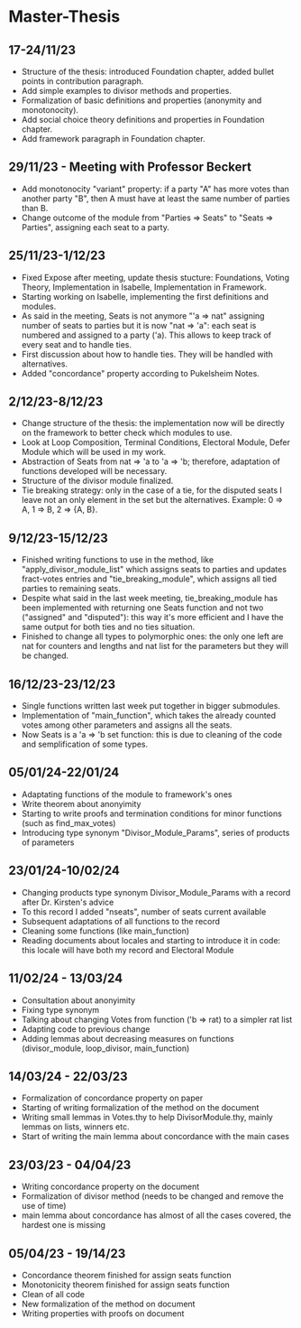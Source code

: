 # Master-Thesis

## 17-24/11/23
- Structure of the thesis: introduced Foundation chapter, added bullet points in contribution paragraph.
- Add simple examples to divisor methods and properties.
- Formalization of basic definitions and properties (anonymity and monotonocity).
- Add social choice theory definitions and properties in Foundation chapter.
- Add framework paragraph in Foundation chapter. 

## 29/11/23 - Meeting with Professor Beckert 
- Add monotonocity "variant" property: if a party "A" has more votes than another party "B", then A must have at least the same number of parties than B.
- Change outcome of the module from "Parties => Seats" to "Seats => Parties", assigning each seat to a party.

## 25/11/23-1/12/23
- Fixed Expose after meeting, update thesis stucture: Foundations, Voting Theory, Implementation in Isabelle, Implementation in Framework. 
- Starting working on Isabelle, implementing the first definitions and modules.
- As said in the meeting, Seats is not anymore "'a => nat" assigning number of seats to parties but it is now "nat => 'a": each seat is numbered and assigned to a party ('a). This allows to keep track of every seat and to handle ties.
- First discussion about how to handle ties. They will be handled with alternatives.
- Added "concordance" property according to Pukelsheim Notes.

## 2/12/23-8/12/23
- Change structure of the thesis: the implementation now will be directly on the framework to better check which modules to use.
- Look at Loop Composition, Terminal Conditions, Electoral Module, Defer Module which will be used in my work. 
- Abstraction of Seats from nat => 'a to 'a => 'b; therefore, adaptation of functions developed will be necessary.
- Structure of the divisor module finalized.
- Tie breaking strategy: only in the case of a tie, for the disputed seats I leave not an only element in the set but the alternatives. Example: 0 => A, 1 => B, 2 => {A, B}. 

## 9/12/23-15/12/23
- Finished writing functions to use in the method, like "apply_divisor_module_list" which assigns seats to parties and updates fract-votes entries and "tie_breaking_module", which assigns all tied parties to remaining seats.
- Despite what said in the last week meeting, tie_breaking_module has been implemented with returning one Seats function and not two ("assigned" and "disputed"): this way it's more efficient and I have the same output for both ties and no ties situation.
- Finished to change all types to polymorphic ones: the only one left are nat for counters and lengths and nat list for the parameters but they will be changed.

## 16/12/23-23/12/23
- Single functions written last week put together in bigger submodules.
- Implementation of "main_function", which takes the already counted votes among other parameters and assigns all the seats.
- Now Seats is a 'a => 'b set function: this is due to cleaning of the code and semplification of some types.

## 05/01/24-22/01/24
- Adaptating functions of the module to framework's ones 
- Write theorem about anonyimity
- Starting to write proofs and termination conditions for minor functions (such as find_max_votes)
- Introducing type synonym "Divisor_Module_Params", series of products of parameters

## 23/01/24-10/02/24
- Changing products type synonym Divisor_Module_Params with a record after Dr. Kirsten's advice
- To this record I added "nseats", number of seats current available
- Subsequent adaptations of all functions to the record
- Cleaning some functions (like main_function)
- Reading documents about locales and starting to introduce it in code: this locale will have both my record and Electoral Module

## 11/02/24 - 13/03/24
- Consultation about anonyimity
- Fixing type synonym
- Talking about changing Votes from function ('b => rat) to a simpler rat list
- Adapting code to previous change
- Adding lemmas about decreasing measures on functions (divisor_module, loop_divisor, main_function)

## 14/03/24 - 22/03/23
- Formalization of concordance property on paper
- Starting of writing formalization of the method on the document
- Writing small lemmas in Votes.thy to help DivisorModule.thy, mainly lemmas on lists, winners etc.
- Start of writing the main lemma about concordance with the main cases

## 23/03/23 - 04/04/23
- Writing concordance property on the document
- Formalization of divisor method (needs to be changed and remove the use of time)
- main lemma about concordance has almost of all the cases covered, the hardest one is missing

## 05/04/23 - 19/14/23
- Concordance theorem finished for assign seats function
- Monotonicity theorem finished for assign seats function
- Clean of all code
- New formalization of the method on document
- Writing properties with proofs on document 
